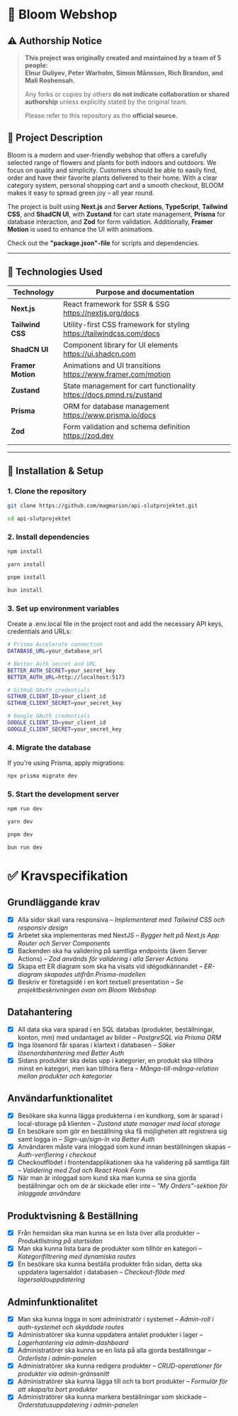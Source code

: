 # 🛒 Bloom Webshop

## ⚠️ Authorship Notice

> **This project was originally created and maintained by a team of 5 people:  
> Elnur Guliyev, Peter Warholm, Simon Månsson, Rich Brandon, and Mali Roshensah.**  
>  
> Any forks or copies by others **do not indicate collaboration or shared authorship** unless explicitly stated by the original team.  
>  
> Please refer to this repository as the **official source.**


## 📌 Project Description

Bloom is a modern and user-friendly webshop that offers a carefully selected range of flowers and plants for both indoors and outdoors. We focus on quality and simplicity. Customers should be able to easily find, order and have their favorite plants delivered to their home. With a clear category system, personal shopping cart and a smooth checkout, BLOOM makes it easy to spread green joy – all year round.

The project is built using **Next.js** and **Server Actions**, **TypeScript**, **Tailwind CSS**, and **ShadCN UI**, with **Zustand** for cart state management, **Prisma** for database interaction, and **Zod** for form validation. Additionally, **Framer Motion** is used to enhance the UI with animations.

Check out the **"package.json"-file** for scripts and dependencies.

---

## 🚀 Technologies Used

| Technology        | Purpose and documentation                                            |
| ----------------- | -------------------------------------------------------------------- |
| **Next.js**       | React framework for SSR & SSG https://nextjs.org/docs                |
| **Tailwind CSS**  | Utility-first CSS framework for styling https://tailwindcss.com/docs |
| **ShadCN UI**     | Component library for UI elements https://ui.shadcn.com              |
| **Framer Motion** | Animations and UI transitions https://www.framer.com/motion          |
| **Zustand**       | State management for cart functionality https://docs.pmnd.rs/zustand |
| **Prisma**        | ORM for database management https://www.prisma.io/docs               |
| **Zod**           | Form validation and schema definition https://zod.dev                |
|                   |

---

## 🔧 Installation & Setup

### **1. Clone the repository**

```sh
git clone https://github.com/magmarion/api-slutprojektet.git

cd api-slutprojektet
```

### **2. Install dependencies**

```bash
npm install
```

```bash
yarn install
```

```bash
pnpm install
```

```bash
bun install
```

### **3. Set up environment variables**

Create a .env.local file in the project root and add the necessary API keys, credentials and URLs:

```sh
# Prisma Accelerate connection
DATABASE_URL=your_database_url

# Better Auth secret and URL
BETTER_AUTH_SECRET=your_secret_key
BETTER_AUTH_URL=http://localhost:5173

# GitHub OAuth credentials
GITHUB_CLIENT_ID=your_client_id
GITHUB_CLIENT_SECRET=your_secret_key

# Google OAuth credentials
GOOGLE_CLIENT_ID=your_client_id
GOOGLE_CLIENT_SECRET=your_secret_key
```

### **4. Migrate the database**

If you're using Prisma, apply migrations:

```sh
npx prisma migrate dev
```

### **5. Start the development server**

```sh
npm run dev
```

```sh
yarn dev
```

```sh
pnpm dev
```

```sh
bun run dev
```

# ✅ Kravspecifikation

## Grundläggande krav

- [x] Alla sidor skall vara responsiva – _Implementerat med Tailwind CSS och responsiv design_
- [x] Arbetet ska implementeras med NextJS – _Bygger helt på Next.js App Router och Server Components_
- [x] Backenden ska ha validering på samtliga endpoints (även Server Actions) – _Zod används för validering i alla Server Actions_
- [x] Skapa ett ER diagram som ska ha visats vid idégodkännandet – _ER-diagram skapades utifrån Prisma-modellen_
- [x] Beskriv er företagsidé i en kort textuell presentation – _Se projektbeskrivningen ovan om Bloom Webshop_

## Datahantering

- [x] All data ska vara sparad i en SQL databas (produkter, beställningar, konton, mm) med undantaget av bilder – _PostgreSQL via Prisma ORM_
- [x] Inga lösenord får sparas i klartext i databasen – _Säker lösenordshantering med Better Auth_
- [x] Sidans produkter ska delas upp i kategorier, en produkt ska tillhöra minst en kategori, men kan tillhöra flera – _Många-till-många-relation mellan produkter och kategorier_

## Användarfunktionalitet

- [x] Besökare ska kunna lägga produkterna i en kundkorg, som är sparad i local-storage på klienten – _Zustand state manager med local storage_
- [x] En besökare som gör en beställning ska få möjligheten att registrera sig samt logga in – _Sign-up/sign-in via Better Auth_
- [x] Användaren måste vara inloggad som kund innan beställningen skapas – _Auth-verifiering i checkout_
- [x] Checkoutflödet i frontendapplikationen ska ha validering på samtliga fält – _Validering med Zod och React Hook Form_
- [x] När man är inloggad som kund ska man kunna se sina gjorda beställningar och om de är skickade eller inte – _"My Orders"-sektion för inloggade användare_

## Produktvisning & Beställning

- [x] Från hemsidan ska man kunna se en lista över alla produkter – _Produktlistning på startsidan_
- [x] Man ska kunna lista bara de produkter som tillhör en kategori – _Kategorifiltrering med dynamiska routes_
- [x] En besökare ska kunna beställa produkter från sidan, detta ska uppdatera lagersaldot i databasen – _Checkout-flöde med lagersaldouppdatering_

## Adminfunktionalitet

- [x] Man ska kunna logga in som administratör i systemet – _Admin-roll i auth-systemet och skyddade routes_
- [x] Administratörer ska kunna uppdatera antalet produkter i lager – _Lagerhantering via admin-dashboard_
- [x] Administratörer ska kunna se en lista på alla gjorda beställningar – _Orderlista i admin-panelen_
- [x] Administratörer ska kunna redigera produkter – _CRUD-operationer för produkter via admin-gränssnitt_
- [x] Administratörer ska kunna lägga till och ta bort produkter – _Formulär för att skapa/ta bort produkter_
- [x] Administratörer ska kunna markera beställningar som skickade – _Orderstatusuppdatering i admin-panelen_

